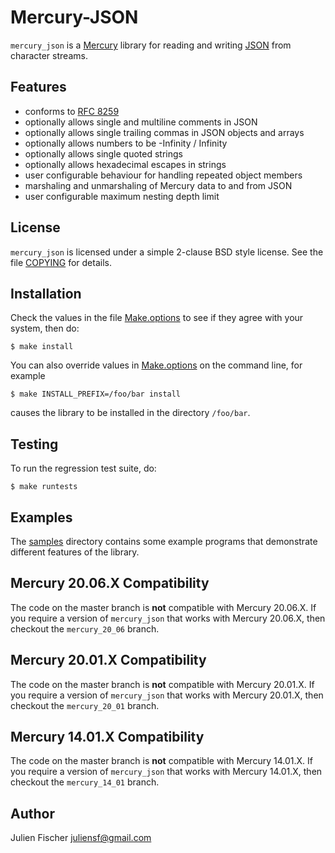 # Mercury-JSON

`mercury_json` is a [Mercury](http://www.mercurylang.org) library for reading
and writing [JSON](http://www.json.org) from character streams.

## Features

* conforms to [RFC 8259](https://www.rfc-editor.org/rfc/rfc8259.txt)
* optionally allows single and multiline comments in JSON
* optionally allows single trailing commas in JSON objects and arrays
* optionally allows numbers to be -Infinity / Infinity
* optionally allows single quoted strings
* optionally allows hexadecimal escapes in strings
* user configurable behaviour for handling repeated object members
* marshaling and unmarshaling of Mercury data to and from JSON
* user configurable maximum nesting depth limit

## License

`mercury_json` is licensed under a simple 2-clause BSD style license.  See the
file [COPYING](COPYING) for details.

## Installation

Check the values in the file [Make.options](Make.options) to see if they agree
with your system, then do:

    $ make install

You can also override values in [Make.options](Make.options) on the command
line, for example

    $ make INSTALL_PREFIX=/foo/bar install

causes the library to be installed in the directory `/foo/bar`.

## Testing

To run the regression test suite, do:

    $ make runtests

## Examples

The [samples](samples) directory contains some example programs that
demonstrate different features of the library.

## Mercury 20.06.X Compatibility

The code on the master branch is **not** compatible with Mercury 20.06.X.
If you require a version of `mercury_json` that works with Mercury 20.06.X,
then checkout the `mercury_20_06` branch.

## Mercury 20.01.X Compatibility

The code on the master branch is **not** compatible with Mercury 20.01.X.
If you require a version of `mercury_json` that works with Mercury 20.01.X,
then checkout the `mercury_20_01` branch.

## Mercury 14.01.X Compatibility

The code on the master branch is **not** compatible with Mercury 14.01.X.
If you require a version of `mercury_json` that works with Mercury 14.01.X,
then checkout the `mercury_14_01` branch.

## Author

Julien Fischer <juliensf@gmail.com>
